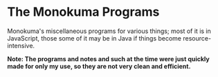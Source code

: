 # The Monokuma Programs
Monokuma's miscellaneous programs for various things; most of it is in JavaScript, those some of it may be in Java if things become resource-intensive.

**Note: The programs and notes and such at the time were just quickly made for only my use, so they are not very clean and efficient.**
